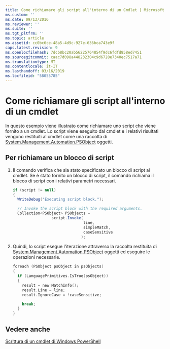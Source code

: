 ```yaml
---
title: Come richiamare gli script all'interno di un Cmdlet | Microsoft Docs
ms.custom: ''
ms.date: 09/13/2016
ms.reviewer: ''
ms.suite: ''
ms.tgt_pltfrm: ''
ms.topic: article
ms.assetid: cc0bc6ce-48a5-4d9c-927e-636bca743e9f
caps.latest.revision: 9
ms.openlocfilehash: 7dcb8bc20ab56225764854f9dc6fdfd858ed7451
ms.sourcegitcommit: caac7d098a448232304c9d6728e7340ec7517a71
ms.translationtype: MT
ms.contentlocale: it-IT
ms.lasthandoff: 03/16/2019
ms.locfileid: "58055785"
---
```

# <a name="how-to-invoke-scripts-within-a-cmdlet"></a>Come richiamare gli script all'interno di un cmdlet

In questo esempio viene illustrato come richiamare uno script che viene fornito a un cmdlet. Lo script viene eseguito dal cmdlet e i relativi risultati vengono restituiti al cmdlet come una raccolta di [System.Management.Automation.PSObject](/dotnet/api/System.Management.Automation.PSObject) oggetti.

## <a name="to-invoke-a-script-block"></a>Per richiamare un blocco di script

1. Il comando verifica che sia stato specificato un blocco di script al cmdlet. Se è stato fornito un blocco di script, il comando richiama il blocco di script con i relativi parametri necessari.

    ```csharp
    if (script != null)
    {
      WriteDebug("Executing script block.");

      // Invoke the script block with the required arguments.
      Collection<PSObject> PSObjects =
                     script.Invoke(
                                   line,
                                   simpleMatch,
                                   caseSensitive
                                  );
    ```

2. Quindi, lo script esegue l'iterazione attraverso la raccolta restituita di [System.Management.Automation.PSObject](/dotnet/api/System.Management.Automation.PSObject) oggetti ed eseguire le operazioni necessarie.

    ```c
    foreach (PSObject psObject in psObjects)
    {
      if (LanguagePrimitives.IsTrue(psObject))
      {
        result = new MatchInfo();
        result.Line = line;
        result.IgnoreCase = !caseSensitive;

        break;
      }
    }

    ```

## <a name="see-also"></a>Vedere anche

[Scrittura di un cmdlet di Windows PowerShell](./writing-a-windows-powershell-cmdlet.md)
